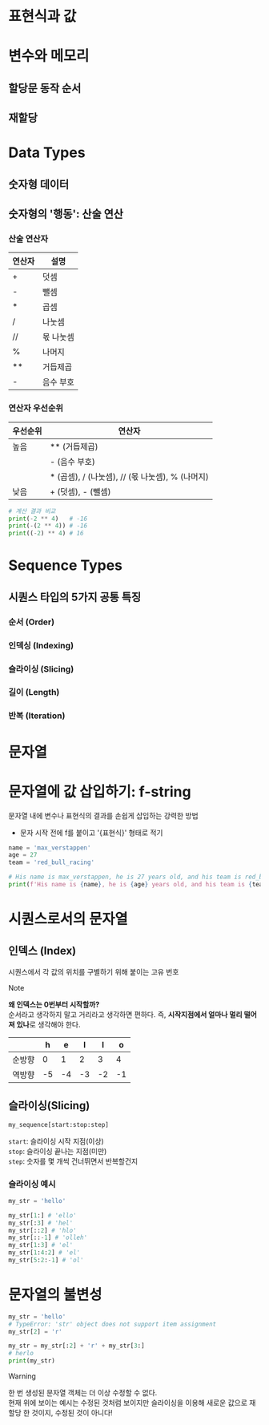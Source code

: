 # 표현식과 값

# 변수와 메모리
## 할당문 동작 순서
## 재할당

# Data Types
## 숫자형 데이터
## 숫자형의 '행동': 산술 연산
### 산술 연산자
|연산자|설명|
|----|----|
|+|덧셈|
|-|뺄셈|
|*|곱셈|
|/|나눗셈|
|//|몫 나눗셈|
|%|나머지|
|**|거듭제곱|
|-|음수 부호|
### 연산자 우선순위
|우선순위|연산자|
|-------|-------|
|높음|** (거듭제곱)|
||- (음수 부호)|
||* (곱셈), / (나눗셈), // (몫 나눗셈), % (나머지)|
|낮음|+ (덧셈), - (뺄셈)|

```python
# 계산 결과 비교
print(-2 ** 4)   # -16
print(-(2 ** 4)) # -16
print((-2) ** 4) # 16
```


# Sequence Types
## 시퀀스 타입의 5가지 공통 특징
### 순서 (Order)
### 인덱싱 (Indexing)
### 슬라이싱 (Slicing)
### 길이 (Length)
### 반복 (Iteration)

# 문자열

# 문자열에 값 삽입하기: f-string
문자열 내에 변수나 표현식의 결과를 손쉽게 삽입하는 강력한 방법
- 문자 시작 전에 f를 붙이고 '{표현식}' 형태로 적기
```python
name = 'max_verstappen'
age = 27
team = 'red_bull_racing'

# His name is max_verstappen, he is 27 years old, and his team is red_bull_racing
print(f'His name is {name}, he is {age} years old, and his team is {team}')
```

# 시퀀스로서의 문자열
## 인덱스 (Index)
시퀀스에서 각 값의 위치를 구별하기 위해 붙이는 고유 번호
>[!NOTE]
>**왜 인덱스는 0번부터 시작할까?**  
>순서라고 생각하지 말고 거리라고 생각하면 편하다. 즉, **시작지점에서 얼마나 멀리 떨어져 있나**로 생각해야 한다.  

||h|e|l|l|o|
|-|-|-|-|-|-|
|순방향|0|1|2|3|4|
|역방향|-5|-4|-3|-2|-1|

## 슬라이싱(Slicing)
```python
my_sequence[start:stop:step]
```
`start`: 슬라이싱 시작 지점(이상)  
`stop`: 슬라이싱 끝나는 지점(미만)  
`step`: 숫자를 몇 개씩 건너뛰면서 반복할건지  

### 슬라이싱 예시
```python
my_str = 'hello'
```
```python
my_str[1:] # 'ello'
my_str[:3] # 'hel'
my_str[::2] # 'hlo'
my_str[::-1] # 'olleh'
my_str[1:3] # 'el'
my_str[1:4:2] # 'el'
my_str[5:2:-1] # 'ol'
```

# 문자열의 불변성
```python
my_str = 'hello'
# TypeError: 'str' object does not support item assignment
my_str[2] = 'r'

my_str = my_str[:2] + 'r' + my_str[3:]
# herlo
print(my_str)
```

>[!WARNING]
>한 번 생성된 문자열 객체는 더 이상 수정할 수 없다.  
>현재 위에 보이는 예시는 수정된 것처럼 보이지만 슬라이싱을 이용해 새로운 값으로 재할당 한 것이지, 수정된 것이 아니다!